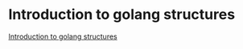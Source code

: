 # Introduction to golang structures
[Introduction to golang structures](https://aiwithcloud.com/2022/09/15/introduction_to_golang_structures/)
